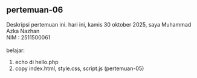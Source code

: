 ﻿## pertemuan-06

Deskripsi pertemuan ini.
hari ini, kamis 30 oktober 2025,
saya Muhammad Azka Nazhan<br>
NIM : 2511500061<br>
<br>
belajar:<br>
<ol>
 <li>echo di hello.php</li>
 <li>copy index.html, style.css, script.js (pertemuan-05)</li>
 </ol>